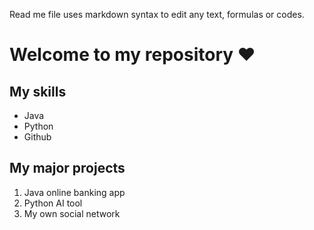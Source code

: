 Read me file uses markdown syntax to edit any text, formulas or codes.

# Welcome to my repository ❤️

## My skills
- Java
- Python
- Github

## My major projects
1. Java online banking app
2. Python AI tool
3. My own social network
